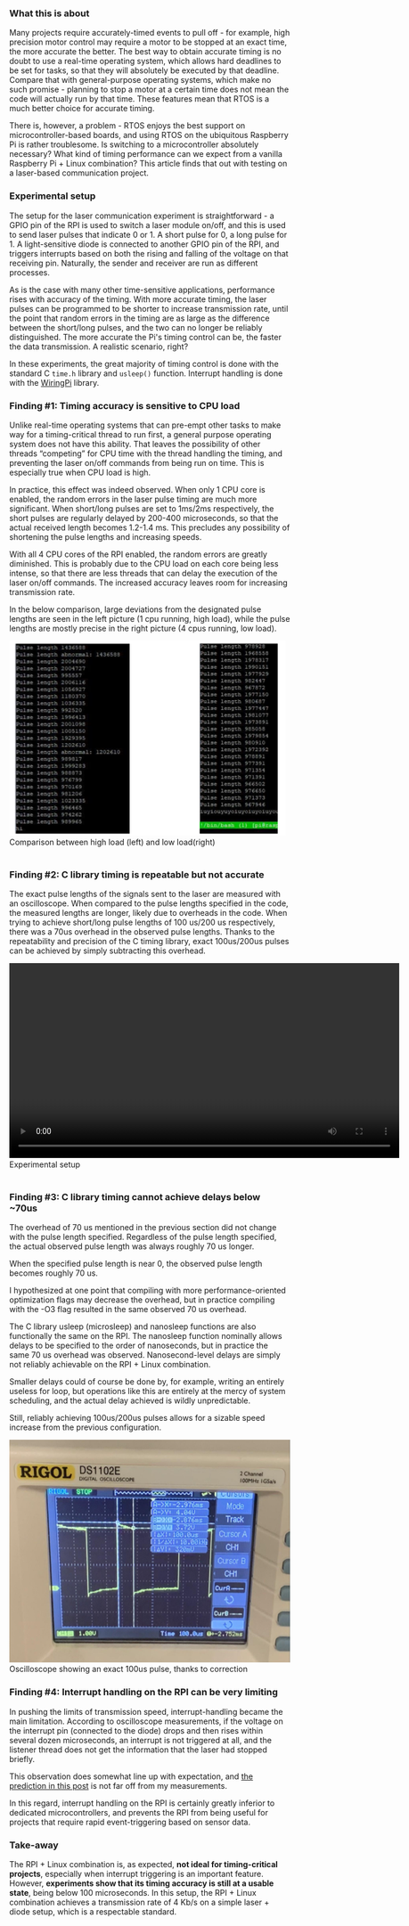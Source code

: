 
### What this is about
Many projects require accurately-timed events to pull off - for example, high precision motor control may require a motor to be stopped at an exact time, the more accurate the better. The best way to obtain accurate timing is no doubt to use a real-time operating system, which allows hard deadlines to be set for tasks, so that they will absolutely be executed by that deadline. Compare that with general-purpose operating systems, which make no such promise - planning to stop a motor at a certain time does not mean the code will actually run by that time. These features mean that RTOS is a much better choice for accurate timing.

There is, however, a problem - RTOS enjoys the best support on microcontroller-based boards, and using RTOS on the ubiquitous Raspberry Pi is rather troublesome. Is switching to a microcontroller absolutely necessary? What kind of timing performance can we expect from a vanilla Raspberry Pi + Linux combination? This article finds that out with testing on a laser-based communication project.

### Experimental setup
The setup for the laser communication experiment is straightforward - a GPIO pin of the RPI is used to switch a laser module on/off, and this is used to send laser pulses that indicate 0 or 1. A short pulse for 0, a long pulse for 1. A light-sensitive diode is connected to another GPIO pin of the RPI, and triggers interrupts based on both the rising and falling of the voltage on that receiving pin. Naturally, the sender and receiver are run as different processes.

As is the case with many other time-sensitive applications, performance rises with accuracy of the timing. With more accurate timing, the laser pulses can be programmed to be shorter to increase transmission rate, until the point that random errors in the timing are as large as the difference between the short/long pulses, and the two can no longer be reliably distinguished. The more accurate the Pi's timing control can be, the faster the data transmission. A realistic scenario, right?

In these experiments, the great majority of timing control is done with the standard C `time.h` library and `usleep()` function. Interrupt handling is done with the [WiringPi](http://wiringpi.com/) library.

### Finding #1: Timing accuracy is sensitive to CPU load
Unlike real-time operating systems that can pre-empt other tasks to make way for a timing-critical thread to run first, a general purpose operating system does not have this ability. That leaves the possibility of other threads “competing” for CPU time with the thread handling the timing, and preventing the laser on/off commands from being run on time. This is especially true when CPU load is high.

In practice, this effect was indeed observed. When only 1 CPU core is enabled, the random errors in the laser pulse timing are much more significant. When short/long pulses are set to 1ms/2ms respectively, the short pulses are regularly delayed by 200-400 microseconds, so that the actual received length becomes 1.2-1.4 ms. This precludes any possibility of shortening the pulse lengths and increasing speeds.

With all 4 CPU cores of the RPI enabled, the random errors are greatly diminished. This is probably due to the CPU load on each core being less intense, so that there are less threads that can delay the execution of the laser on/off commands. The increased accuracy leaves room for increasing transmission rate.

In the below comparison, large deviations from the designated pulse lengths are seen in the left picture (1 cpu running, high load), while the pulse lengths are mostly precise in the right picture (4 cpus running, low load).

<div class="inline-image">
<img src="/imgs/4-1.png" height="350" alt="Comparison between CPU load accuracy">
<br><div class="inline-image">Comparison between high load (left) and low load(right)</div>
</div>
<br>

### Finding #2: C library timing is repeatable but not accurate
The exact pulse lengths of the signals sent to the laser are measured with an oscilloscope. When compared to the pulse lengths specified in the code, the measured lengths are longer, likely due to overheads in the code. When trying to achieve short/long pulse lengths of 100 us/200 us respectively, there was a 70us overhead in the observed pulse lengths. Thanks to the repeatability and precision of the C timing library, exact 100us/200us pulses can be achieved by simply subtracting this overhead.

<div class="inline-image">
<video width="700" controls>
    <source src="/imgs/4-2.mp4"/>
</video>
</div>
<div class="inline-image">Experimental setup</div><br>

### Finding #3: C library timing cannot achieve delays below ~70us
The overhead of 70 us mentioned in the previous section did not change with the pulse length specified. Regardless of the pulse length specified, the actual observed pulse length was always roughly 70 us longer.

When the specified pulse length is near 0, the observed pulse length becomes roughly 70 us.

I hypothesized at one point that compiling with more performance-oriented optimization flags may decrease the overhead, but in practice compiling with the -O3 flag resulted in the same observed 70 us overhead.

The C library usleep (microsleep) and nanosleep functions are also functionally the same on the RPI. The nanosleep function nominally allows delays to be specified to the order of nanoseconds, but in practice the same 70 us overhead was observed. Nanosecond-level delays are simply not reliably achievable on the RPI + Linux combination.

Smaller delays could of course be done by, for example, writing an entirely useless for loop, but operations like this are entirely at the mercy of system scheduling, and the actual delay achieved is wildly unpredictable.

Still, reliably achieving 100us/200us pulses allows for a sizable speed increase from the previous configuration.

<div class="inline-image">
<img src="/imgs/4-3.png" height="400" alt="Oscilloscope shows exact 100us pulse">
<br><div class="inline-image">Oscilloscope showing an exact 100us pulse, thanks to correction</div>
</div>

### Finding #4: Interrupt handling on the RPI can be very limiting
In pushing the limits of transmission speed, interrupt-handling became the main limitation.
According to oscilloscope measurements, if the voltage on the interrupt pin (connected to the diode) drops and then rises within several dozen microseconds, an interrupt is not triggered at all, and the listener thread does not get the information that the laser had stopped briefly.

This observation does somewhat line up with expectation, and [the prediction in this post](https://forums.raspberrypi.com/viewtopic.php?t=9207) is not far off from my measurements.

In this regard, interrupt handling on the RPI is certainly greatly inferior to dedicated microcontrollers, and prevents the RPI from being useful for projects that require rapid event-triggering based on sensor data.

### Take-away
The RPI + Linux combination is, as expected, **not ideal for timing-critical projects**, especially when interrupt triggering is an important feature. However, **experiments show that its timing accuracy is still at a usable state**, being below 100 microseconds. In this setup, the RPI + Linux combination achieves a transmission rate of 4 Kb/s on a simple laser + diode setup, which is a respectable standard.